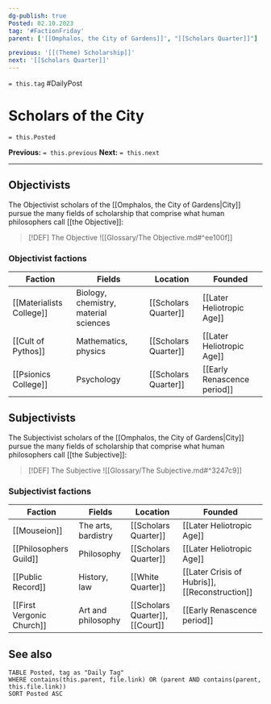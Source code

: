 ```yaml
---
dg-publish: true
Posted: 02.10.2023
tag: '#FactionFriday'
parent: ['[[Omphalos, the City of Gardens]]', "[[Scholars Quarter]]"]

previous: '[[(Theme) Scholarship]]'
next: '[[Scholars Quarter]]'
---
```

`= this.tag` #DailyPost
# Scholars of the City
`= this.Posted`

**Previous:** `= this.previous`
**Next:** `= this.next`

---

## Objectivists

The Objectivist scholars of the [[Omphalos, the City of Gardens|City]] pursue the many fields of scholarship that comprise what human philosophers call [[the Objective]]:

> [!DEF] The Objective
> ![[Glossary/The Objective.md#^ee100f]]

### Objectivist factions

| Faction                  | Fields                                | Location             | Founded                     |
| ------------------------ | ------------------------------------- | -------------------- | --------------------------- |
| [[Materialists College]] | Biology, chemistry, material sciences | [[Scholars Quarter]] | [[Later Heliotropic Age]]   |
| [[Cult of Pythos]]       | Mathematics, physics                  | [[Scholars Quarter]] | [[Later Heliotropic Age]]   |
| [[Psionics College]]     | Psychology                            | [[Scholars Quarter]] | [[Early Renascence period]] |

## Subjectivists

The Subjectivist scholars of the [[Omphalos, the City of Gardens|City]] pursue the many fields of scholarship that comprise what human philosophers call [[the Subjective]]:

> [!DEF] The Subjective
> ![[Glossary/The Subjective.md#^3247c9]]

### Subjectivist factions

| Faction                | Fields              | Location             | Founded                                        |
| ---------------------- | ------------------- | -------------------- | ---------------------------------------------- |
| [[Mouseion]]           | The arts, bardistry | [[Scholars Quarter]] | [[Later Heliotropic Age]]                      |
| [[Philosophers Guild]] | Philosophy          | [[Scholars Quarter]] | [[Later Heliotropic Age]]                      |
| [[Public Record]]      | History, law        | [[White Quarter]]    | [[Later Crisis of Hubris]], [[Reconstruction]] |
| [[First Vergonic Church]] | Art and philosophy | [[Scholars Quarter]], [[Court]] | [[Early Renascence period]] |

## See also

```dataview
TABLE Posted, tag as "Daily Tag"
WHERE contains(this.parent, file.link) OR (parent AND contains(parent, this.file.link))
SORT Posted ASC
```